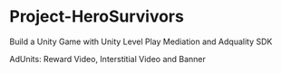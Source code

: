 # Project-HeroSurvivors
Build a Unity Game with Unity Level Play Mediation and Adquality SDK

AdUnits: Reward Video, Interstitial Video and Banner
